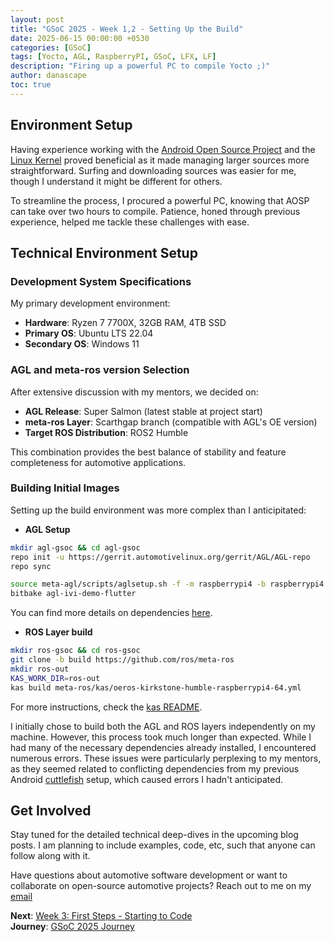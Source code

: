 ```yaml
---
layout: post
title: "GSoC 2025 - Week 1,2 - Setting Up the Build"
date: 2025-06-15 00:00:00 +0530
categories: [GSoC]
tags: [Yocto, AGL, RaspberryPI, GSoC, LFX, LF]
description: "Firing up a powerful PC to compile Yocto ;)"
author: danascape
toc: true
---
```


## Environment Setup
Having experience working with the [Android Open Source Project][aosp] and the [Linux Kernel][kernel] proved beneficial as it made managing larger sources more straightforward. Surfing and downloading sources was easier for me, though I understand it might be different for others.

To streamline the process, I procured a powerful PC, knowing that AOSP can take over two hours to compile. Patience, honed through previous experience, helped me tackle these challenges with ease.

## Technical Environment Setup

### Development System Specifications

My primary development environment:
* **Hardware**: Ryzen 7 7700X, 32GB RAM, 4TB SSD
* **Primary OS**: Ubuntu LTS 22.04
* **Secondary OS**: Windows 11

### AGL and meta-ros version Selection
After extensive discussion with my mentors, we decided on:
* **AGL Release**: Super Salmon (latest stable at project start)
* **meta-ros Layer**: Scarthgap branch (compatible with AGL's OE version)
* **Target ROS Distribution**: ROS2 Humble

This combination provides the best balance of stability and feature completeness for automotive applications.

### Building Initial Images

Setting up the build environment was more complex than I anticipitated:

* **AGL Setup**
```bash
mkdir agl-gsoc && cd agl-gsoc
repo init -u https://gerrit.automotivelinux.org/gerrit/AGL/AGL-repo
repo sync
```
```bash
source meta-agl/scripts/aglsetup.sh -f -m raspberrypi4 -b raspberrypi4 agl-flutter agl-devel agl-demo
bitbake agl-ivi-demo-flutter
```
You can find more details on dependencies [here][agl-deps].

* **ROS Layer build**
```bash
mkdir ros-gsoc && cd ros-gsoc
git clone -b build https://github.com/ros/meta-ros
mkdir ros-out
KAS_WORK_DIR=ros-out
kas build meta-ros/kas/oeros-kirkstone-humble-raspberrypi4-64.yml
```
For more instructions, check the [kas README][ros-deps].

I initially chose to build both the AGL and ROS layers independently on my machine. However, this process took much longer than expected. While I had many of the necessary dependencies already installed, I encountered numerous errors. These issues were particularly perplexing to my mentors, as they seemed related to conflicting dependencies from my previous Android [cuttlefish][cuttlefish] setup, which caused errors I hadn't anticipated.

## Get Involved
Stay tuned for the detailed technical deep-dives in the upcoming blog posts. I am planning to include examples, code, etc, such that anyone can follow along with it.

Have questions about automotive software development or want to collaborate on open-source automotive projects? Reach out to me on my [email][email]

**Next**: [Week 3: First Steps - Starting to Code][week-3]  
**Journey**: [GSoC 2025 Journey][series-journey]

[email]: mailto:saalim.priv@gmail.com
[aosp]: https://source.android.com/
[kernel]: https://kernel.org/
[agl-deps]: https://docs.automotivelinux.org/en/salmon/#01_Getting_Started/02_Building_AGL_Image/02_Preparing_Your_Build_Host/
[ros-deps]: https://github.com/ros/meta-ros/blob/build/kas/README.md
[cuttlefish]: https://source.android.com/docs/devices/cuttlefish
[week-3]: /posts/GSoC-2025-week3/
[series-journey]: /posts/GSoC-2025-Journey/